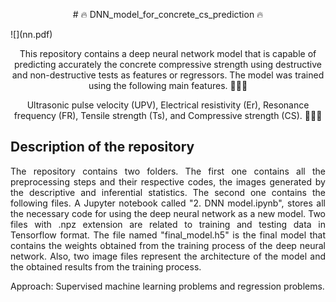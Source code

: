 <p align="center"> # 🔥 DNN_model_for_concrete_cs_prediction 🔥 </p>
![](nn.pdf)

<p align="center"> This repository contains a deep neural network model that is capable of predicting accurately the concrete compressive strength using destructive and non-destructive tests as features or regressors. The model was trained using the following main features. 👨🏻‍💻 </p>

<p align="center"> Ultrasonic pulse velocity (UPV), Electrical resistivity (Er), Resonance frequency (FR), Tensile strength (Ts), and Compressive strength (CS). 👨🏻‍💻 </p>

## Description of the repository

<p align="justify"> The repository contains two folders. The first one contains all the preprocessing steps and their respective codes, the images generated by the descriptive and inferential statistics. The second one contains the following files.
A Jupyter notebook called "2. DNN model.ipynb", stores all the necessary code for using the deep neural network as a new model.
Two files with .npz extension are related to training and testing data in Tensorflow format.
The file named "final_model.h5" is the final model that contains the weights obtained from the training process of the deep neural network.
Also, two image files represent the architecture of the model and the obtained results from the training process. </p>

Approach: Supervised machine learning problems and regression problems.
